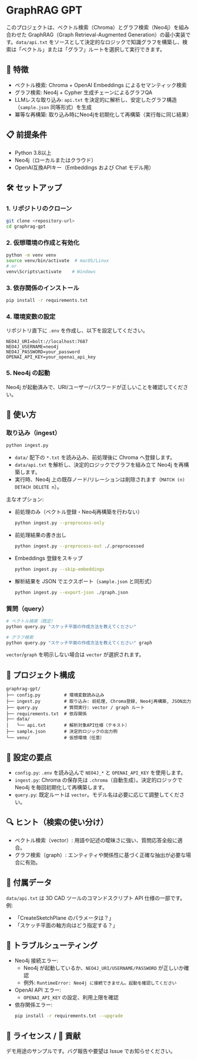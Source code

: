 # GraphRAG GPT

このプロジェクトは、ベクトル検索（Chroma）とグラフ検索（Neo4j）を組み合わせた GraphRAG（Graph Retrieval-Augmented Generation）の最小実装です。`data/api.txt` をソースとして決定的なロジックで知識グラフを構築し、検索は「ベクトル」または「グラフ」ルートを選択して実行できます。

## 🚀 特徴

- ベクトル検索: Chroma + OpenAI Embeddings によるセマンティック検索
- グラフ検索: Neo4j + Cypher 生成チェーンによるグラフQA
- LLMレスな取り込み: `api.txt` を決定的に解析し、安定したグラフ構造（`sample.json` 同等形式）を生成
- 冪等な再構築: 取り込み時にNeo4jを初期化して再構築（実行毎に同じ結果）

## 📋 前提条件

- Python 3.8以上
- Neo4j（ローカルまたはクラウド）
- OpenAI互換APIキー（Embeddings および Chat モデル用）

## 🛠️ セットアップ

### 1. リポジトリのクローン
```bash
git clone <repository-url>
cd graphrag-gpt
```

### 2. 仮想環境の作成と有効化
```bash
python -m venv venv
source venv/bin/activate  # macOS/Linux
# or
venv\Scripts\activate    # Windows
```

### 3. 依存関係のインストール
```bash
pip install -r requirements.txt
```

### 4. 環境変数の設定
リポジトリ直下に `.env` を作成し、以下を設定してください。

```env
NEO4J_URI=bolt://localhost:7687
NEO4J_USERNAME=neo4j
NEO4J_PASSWORD=your_password
OPENAI_API_KEY=your_openai_api_key
```

### 5. Neo4j の起動
Neo4j が起動済みで、URI/ユーザー/パスワードが正しいことを確認してください。

## 📖 使い方

### 取り込み（ingest）

```bash
python ingest.py
```

- `data/` 配下の `*.txt` を読み込み、前処理後に Chroma へ登録します。
- `data/api.txt` を解析し、決定的ロジックでグラフを組み立て Neo4j を再構築します。
- 実行時、Neo4j 上の既存ノード/リレーションは削除されます（`MATCH (n) DETACH DELETE n`）。

主なオプション:

- 前処理のみ（ベクトル登録・Neo4j再構築を行わない）
  ```bash
  python ingest.py --preprocess-only
  ```
- 前処理結果の書き出し
  ```bash
  python ingest.py --preprocess-out ./.preprocessed
  ```
- Embeddings 登録をスキップ
  ```bash
  python ingest.py --skip-embeddings
  ```
- 解析結果を JSON でエクスポート（`sample.json` と同形式）
  ```bash
  python ingest.py --export-json ./graph.json
  ```

### 質問（query）

```bash
# ベクトル検索（既定）
python query.py "スケッチ平面の作成方法を教えてください"

# グラフ検索
python query.py "スケッチ平面の作成方法を教えてください" graph
```

`vector`/`graph` を明示しない場合は `vector` が選択されます。

## 📁 プロジェクト構成

```
graphrag-gpt/
├── config.py         # 環境変数読み込み
├── ingest.py         # 取り込み: 前処理, Chroma登録, Neo4j再構築, JSON出力
├── query.py          # 質問実行: vector / graph ルート
├── requirements.txt  # 依存関係
├── data/
│   └── api.txt       # 解析対象API仕様（テキスト）
├── sample.json       # 決定的ロジックの出力例
└── venv/             # 仮想環境（任意）
```

## 🔧 設定の要点

- `config.py`: `.env` を読み込んで `NEO4J_*` と `OPENAI_API_KEY` を使用します。
- `ingest.py`: Chroma の保存先は `.chroma`（自動生成）。決定的ロジックで Neo4j を毎回初期化して再構築します。
- `query.py`: 既定ルートは `vector`。モデル名は必要に応じて調整してください。

## 🔍 ヒント（検索の使い分け）

- ベクトル検索（vector）: 用語や記述の曖昧さに強い、質問応答全般に適合。
- グラフ検索（graph）: エンティティや関係性に基づく正確な抽出が必要な場合に有効。

## 📝 付属データ

`data/api.txt` は 3D CAD ツールのコマンドスクリプト API 仕様の一部です。例:

- 「CreateSketchPlane のパラメータは？」
- 「スケッチ平面の軸方向はどう指定する？」

## 🚨 トラブルシューティング

- Neo4j 接続エラー:
  - Neo4j が起動しているか、`NEO4J_URI/USERNAME/PASSWORD` が正しいか確認
  - 例外: `RuntimeError: Neo4j に接続できません。起動を確認してください`
- OpenAI API エラー:
  - `OPENAI_API_KEY` の設定、利用上限を確認
- 依存関係エラー:
  ```bash
  pip install -r requirements.txt --upgrade
  ```

## 📄 ライセンス / 🤝 貢献

デモ用途のサンプルです。バグ報告や要望は Issue でお知らせください。